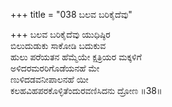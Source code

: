 +++
title = "038 ಬಲವ ಬರಿಕೈದೆವು"

+++
ಬಲವ ಬರಿಕೈದೆವು ಯುಧಿಷ್ಠಿರ  
ಬಿಲುದುಡುಕು ಸಾಕೋಡಿ ಬದುಕುವ  
ಹುಲು ಪರೆಯತನ ಹೆಮ್ಮೆಯೇ ಕ್ಷತ್ರಿಯರ ಮಕ್ಕಳಿಗೆ  
ಅಳಿದರಮರರಿಗೊಡೆಯನಹೆ ಮೇ  
ಣುಳಿದಡವನೀಪಾಲನಹೆ ಯೀ  
ಕಲಹವಿಹಪರಕೊಳ್ಳಿತೆಂದುರವಣಿಸಿದನು ದ್ರೋಣ    ॥38॥